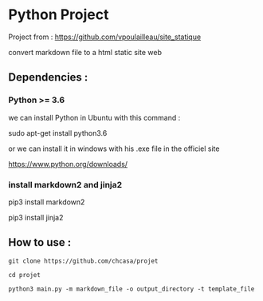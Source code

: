 # Python Project 

Project from :
https://github.com/vpoulailleau/site_statique

convert markdown file to a html static site web

## Dependencies :

### Python >= 3.6

we can install Python in Ubuntu with this command :

sudo apt-get install python3.6

or we can install it in windows with his .exe file in the officiel site

https://www.python.org/downloads/

### install markdown2 and jinja2

pip3 install markdown2

pip3 install jinja2

## How to use :

    git clone https://github.com/chcasa/projet

    cd projet

    python3 main.py -m markdown_file -o output_directory -t template_file


